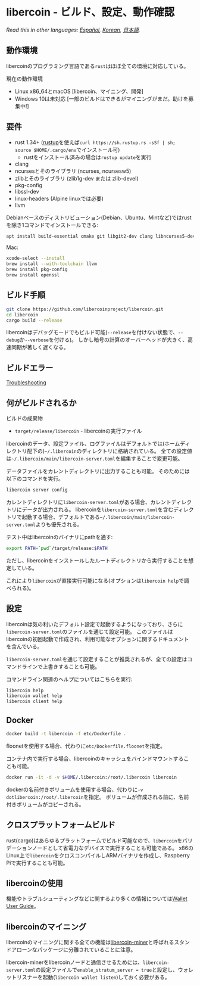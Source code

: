 # libercoin - ビルド、設定、動作確認

*Read this in other languages: [Español](build_ES.md), [Korean](build_KR.md), [日本語](build_JP.md).*

## 動作環境

libercoinのプログラミング言語である`rust`はほぼ全ての環境に対応している。

現在の動作環境

* Linux x86\_64とmacOS [libercoin、マイニング、開発]
* Windows 10は未対応 [一部のビルドはできるがマイニングがまだ。助けを募集中!]

## 要件

* rust 1.34+ ([rustup]((https://www.rustup.rs/))を使えば`curl https://sh.rustup.rs -sSf | sh; source $HOME/.cargo/env`でインストール可)
  * rustをインストール済みの場合は`rustup update`を実行
* clang
* ncursesとそのライブラリ (ncurses, ncursesw5)
* zlibとそのライブラリ (zlib1g-dev または zlib-devel)
* pkg-config
* libssl-dev
* linux-headers (Alpine linuxでは必要)
* llvm

Debianベースのディストリビューション(Debian、Ubuntu、Mintなど)ではrustを除き1コマンドでインストールできる:

```sh
apt install build-essential cmake git libgit2-dev clang libncurses5-dev libncursesw5-dev zlib1g-dev pkg-config libssl-dev llvm
```

Mac:

```sh
xcode-select --install
brew install --with-toolchain llvm
brew install pkg-config
brew install openssl
```

## ビルド手順

```sh
git clone https://github.com/libercoinproject/libercoin.git
cd libercoin
cargo build --release
```

libercoinはデバッグモードでもビルド可能(`--release`を付けない状態で、`--debug`か`--verbose`を付ける)。
しかし暗号の計算のオーバーヘッドが大きく、高速同期が著しく遅くなる。

## ビルドエラー

[Troubleshooting](https://github.com/mimblewimble/docs/wiki/Troubleshooting)

## 何がビルドされるか

ビルドの成果物

* `target/release/libercoin` - libercoinの実行ファイル

libercoinのデータ、設定ファイル、ログファイルはデフォルトでは(ホームディレクトリ配下の)`~/.libercoin`のディレクトリに格納されている。
全ての設定値は`~/.libercoin/main/libercoin-server.toml`を編集することで変更可能。

データファイルをカレントディレクトリに出力することも可能。
そのためには以下のコマンドを実行。

```sh
libercoin server config
```

カレントディレクトリに`libercoin-server.toml`がある場合、カレントディレクトリにデータが出力される。
libercoinを`libercoin-server.toml`を含むディレクトリで起動する場合、デフォルトである`~/.libercoin/main/libercoin-server.toml`よりも優先される。

テスト中はlibercoinのバイナリにpathを通す:

```sh
export PATH=`pwd`/target/release:$PATH
```

ただし、libercoinをインストールしたルートディレクトリから実行することを想定している。

これにより`libercoin`が直接実行可能になる(オプションは`libercoin help`で調べられる)。

## 設定

libercoinは気の利いたデフォルト設定で起動するようになっており、さらに`libercoin-server.toml`のファイルを通じて設定可能。
このファイルはlibercoinの初回起動で作成され、利用可能なオプションに関するドキュメントを含んでいる。

`libercoin-server.toml`を通じて設定することが推奨されるが、全ての設定はコマンドラインで上書きすることも可能。

コマンドライン関連のヘルプについてはこちらを実行:

```sh
libercoin help
libercoin wallet help
libercoin client help
```

## Docker

```sh
docker build -t libercoin -f etc/Dockerfile .
```
floonetを使用する場合、代わりに`etc/Dockerfile.floonet`を指定。

コンテナ内で実行する場合、libercoinのキャッシュをバインドマウントすることも可能。

```sh
docker run -it -d -v $HOME/.libercoin:/root/.libercoin libercoin
```
dockerの名前付きボリュームを使用する場合、代わりに`-v dotlibercoin:/root/.libercoin`を指定。
ボリュームが作成される前に、名前付きボリュームがコピーされる。

## クロスプラットフォームビルド

rust(cargo)はあらゆるプラットフォームでビルド可能なので、`libercoin`をバリデーションノードとして省電力なデバイスで実行することも可能である。
x86のLinux上で`libercoin`をクロスコンパイルしARMバイナリを作成し、Raspberry Piで実行することも可能。

## libercoinの使用

機能やトラブルシューティングなどに関するより多くの情報については[Wallet User Guide](https://github.com/mimblewimble/docs/wiki/Wallet-User-Guide)。


## libercoinのマイニング

libercoinのマイニングに関する全ての機能は[libercoin-miner](https://github.com/libercoinproject/libercoin-miner)と呼ばれるスタンドアローンなパッケージに分離されていることに注意。

libercoin-minerをlibercoinノードと通信させるためには、`libercoin-server.toml`の設定ファイルで`enable_stratum_server = true`と設定し、ウォレットリスナーを起動(`libercoin wallet listen`)しておく必要がある。
